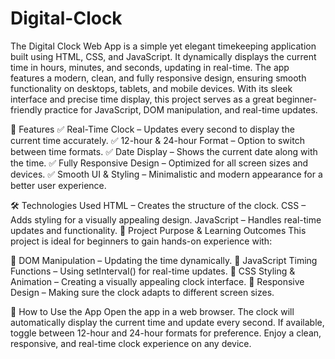 # Digital-Clock
The Digital Clock Web App is a simple yet elegant timekeeping application built using HTML, CSS, and JavaScript. It dynamically displays the current time in hours, minutes, and seconds, updating in real-time. The app features a modern, clean, and fully responsive design, ensuring smooth functionality on desktops, tablets, and mobile devices. With its sleek interface and precise time display, this project serves as a great beginner-friendly practice for JavaScript, DOM manipulation, and real-time updates.

🚀 Features
✅ Real-Time Clock – Updates every second to display the current time accurately.
✅ 12-hour & 24-hour Format – Option to switch between time formats.
✅ Date Display – Shows the current date along with the time.
✅ Fully Responsive Design – Optimized for all screen sizes and devices.
✅ Smooth UI & Styling – Minimalistic and modern appearance for a better user experience.

🛠 Technologies Used
HTML – Creates the structure of the clock.
CSS – Adds styling for a visually appealing design.
JavaScript – Handles real-time updates and functionality.
🎯 Project Purpose & Learning Outcomes
This project is ideal for beginners to gain hands-on experience with:

🔹 DOM Manipulation – Updating the time dynamically.
🔹 JavaScript Timing Functions – Using setInterval() for real-time updates.
🔹 CSS Styling & Animation – Creating a visually appealing clock interface.
🔹 Responsive Design – Making sure the clock adapts to different screen sizes.

📌 How to Use the App
Open the app in a web browser.
The clock will automatically display the current time and update every second.
If available, toggle between 12-hour and 24-hour formats for preference.
Enjoy a clean, responsive, and real-time clock experience on any device.
